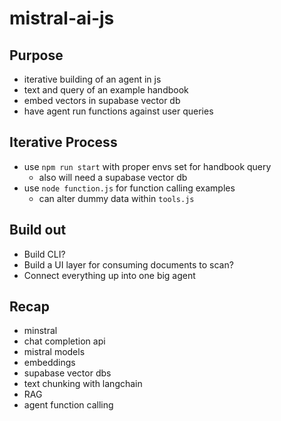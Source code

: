 # mistral-ai-js

## Purpose

- iterative building of an agent in js
- text and query of an example handbook
- embed vectors in supabase vector db
- have agent run functions against user queries

## Iterative Process

- use `npm run start` with proper envs set for handbook query
  - also will need a supabase vector db
- use `node function.js` for function calling examples
  - can alter dummy data within `tools.js`

## Build out

- Build CLI?
- Build a UI layer for consuming documents to scan?
- Connect everything up into one big agent

## Recap

- minstral
- chat completion api
- mistral models
- embeddings
- supabase vector dbs
- text chunking with langchain
- RAG
- agent function calling
